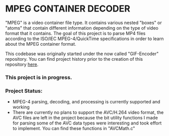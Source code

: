 # MPEG CONTAINER DECODER
"MPEG" is a video container file type. It contains various nested "boxes" or "atoms" that contain different information depending on the type of video format that it contains. The goal of this project is to parse MP4 files according to the ISO/IEC MPEG-4/QuickTime specifications in order to learn about the MPEG container format.

This codebase was originally started under the now called "GIF-Encoder" repository. You can find project history prior to the creation of this repository [here](https://github.com/KevinBasta/GIF-Encoder/commits/main?after=5f10115814d05d87492a712fda2792d9018a0ab9+69&branch=main&qualified_name=refs%2Fheads%2Fmain). 

### This project is in progress.

### Project Status: 
- MPEG-4 parsing, decoding, and processing is currently supported and working
- There are currently no plans to support the AVC/H.264 video format, the AVC files are left in the project because the bit utility functions I made for parsing some of the AVC data types were interesting and took effort to implement. You can find these functions in "AVCMath.c"

